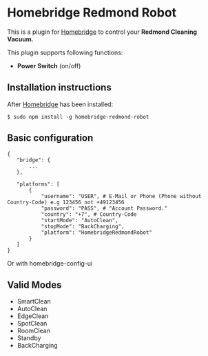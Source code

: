 # Homebridge Redmond Robot

This is a plugin for [Homebridge](https://github.com/nfarina/homebridge) to control your **Redmond Cleaning Vacuum.** 

This plugin supports following functions:

- **Power Switch** (on/off)

## Installation instructions
After [Homebridge](https://github.com/nfarina/homebridge) has been installed:

```
$ sudo npm install -g homebridge-redmond-robot
```

## Basic configuration

 ```
{
	"bridge": {
		...
	},

	"platforms": [
        {
            "username": "USER", # E-Mail or Phone (Phone without Country-Code) e.g 123456 not +49123456
            "password": "PASS", # "Account Password."
            "country": "+7", # Country-Code
            "startMode": "AutoClean",
            "stopMode": "BackCharging",
            "platform": "HomebridgeRedmondRobot"
        }
    ]
}

 ```

Or with homebridge-config-ui


## Valid Modes
* SmartClean
* AutoClean
* EdgeClean
* SpotClean
* RoomClean
* Standby
* BackCharging

